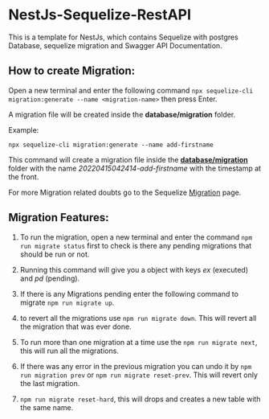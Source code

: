 # NestJs-Sequelize-RestAPI

This is a template for NestJs, which contains Sequelize with postgres Database, sequelize migration and Swagger API Documentation.


## How to create Migration:

Open a new terminal and enter the following command `npx sequelize-cli migration:generate --name <migration-name>` then press Enter.

A migration file will be created inside the **database/migration** folder.

Example:

`npx sequelize-cli migration:generate --name add-firstname`

This command will create a migration file inside the **[database/migration](database/migrations/example-migration.js)** folder with the name *20220415042414-add-firstname* with the timestamp at the front.

For more Migration related doubts go to the Sequelize [Migration](https://sequelize.org/docs/v6/other-topics/migrations/) page.


## Migration Features:

1. To run the migration, open a new terminal and enter the command `npm run migrate status` first to check is there any pending migrations that should be run or not.

1. Running this command will give you a object with keys *ex* (executed) and *pd* (pending).

1. If there is any Migrations pending enter the following command to migrate `npm run migrate up`.

1. to revert all the migrations use `npm run migrate down`. This will revert all the migration that was ever done.

1. To run more than one migration at a time use the `npm run migrate next`, this will run all the migrations.

1. If there was any error in the previous migration you can undo it by `npm run migration prev` or `npm run migrate reset-prev`. This will revert only the last migration.

1. `npm run migrate reset-hard`, this will drops and creates a new table with the same name.